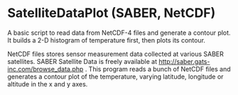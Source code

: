 # SatelliteDataPlot (SABER, NetCDF)
A basic script to read data from NetCDF-4 files and generate a contour plot. It builds a 2-D histogram of temperature first, then plots its contour.

NetCDF files stores sensor measurement data collected at various SABER satellites. SABER Satellite Data is freely available at http://saber.gats-inc.com/browse_data.php .
This program reads a bunch of NetCDF files and generates a contour plot of the temperature, varying latitude, longitude or altitude in the x and y axes.

